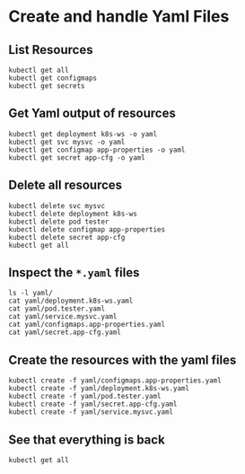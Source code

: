 # Create and handle Yaml Files

## List Resources

```
kubectl get all
kubectl get configmaps
kubectl get secrets
```

## Get Yaml output of resources

```
kubectl get deployment k8s-ws -o yaml
kubectl get svc mysvc -o yaml
kubectl get configmap app-properties -o yaml
kubectl get secret app-cfg -o yaml
```

## Delete all resources

```
kubectl delete svc mysvc
kubectl delete deployment k8s-ws
kubectl delete pod tester
kubectl delete configmap app-properties
kubectl delete secret app-cfg
kubectl get all
```

## Inspect the `*.yaml` files

```
ls -l yaml/
cat yaml/deployment.k8s-ws.yaml
cat yaml/pod.tester.yaml
cat yaml/service.mysvc.yaml
cat yaml/configmaps.app-properties.yaml
cat yaml/secret.app-cfg.yaml
```

## Create the resources with the yaml files

```
kubectl create -f yaml/configmaps.app-properties.yaml
kubectl create -f yaml/deployment.k8s-ws.yaml
kubectl create -f yaml/pod.tester.yaml
kubectl create -f yaml/secret.app-cfg.yaml
kubectl create -f yaml/service.mysvc.yaml
```

## See that everything is back

```
kubectl get all
```
